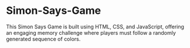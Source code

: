 # Simon-Says-Game
This Simon Says Game is built using HTML, CSS, and JavaScript, offering an engaging memory challenge where players must follow a randomly generated sequence of colors.

